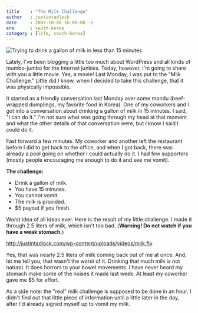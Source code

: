 ```yaml
---
title    : "The Milk Challenge"
author   : justintadlock
date     : 2007-10-08 16:08:00 -5
era      : south-korea
category : [life, south-korea]
---
```


<img class='alignwide' src='http://justintadlock.com/blog/wp-content/uploads/2007/10/milik-drinking.jpg' alt='Trying to drink a gallon of milk in less than 15 minutes' />

Lately, I've been blogging a little too much about WordPress and all kinds of mumbo-jumbo for the Internet junkies.  Today, however, I'm going to share with you a little movie.  Yes, a movie!  Last Monday, I was put to the "Milk Challenge."  Little did I know, when I decided to take this challenge, that it was physically impossible.

It started as a friendly conversation last Monday over some mondu (beef-wrapped dumplings, my favorite food in Korea).  One of my coworkers and I got into a conversation about drinking a gallon of milk in 15 minutes.  I said, "I can do it."  I'm not sure what was going through my head at that moment and what the other details of that conversation were, but I know I said I could do it.

Fast forward a few minutes.  My coworker and another left the restaurant before I did to get back to the office, and when I got back, there was already a pool going on whether I could actually do it.  I had few supporters (mostly people encouraging me enough to do it and see me vomit).

<strong>The challenge:</strong>

<ul>
<li>Drink a gallon of milk.</li>
<li>You have 15 minutes.</li>
<li>You cannot vomit.</li>
<li>The milk is provided.</li>
<li>$5 payout if you finish.</li>
</ul>

Worst idea of all ideas ever.  Here is the result of my little challenge.  I made it through 2.5 liters of milk, which isn't too bad.  (<strong>Warning!  Do not watch if you have a weak stomach.</strong>)

http://justintadlock.com/wp-content/uploads/videos/milk.flv

Yes, that was nearly 2.5 liters of milk coming back out of me at once.  And, let me tell you, that wasn't the worst of it.  Drinking that much milk is not natural.  It does horrors to your bowel movements.  I have never heard my stomach make some of the noises it made last week.  At least my coworker gave me $5 for effort.

As a side note:  the "real" milk challenge is supposed to be done in an hour.  I didn't find out that little piece of information until a little later in the day, after I'd already signed myself up to vomit my milk.
